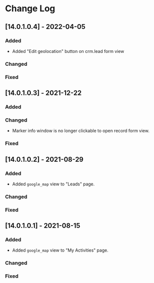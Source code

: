 # Change Log

## [14.0.1.0.4] - 2022-04-05
### Added
- Added "Edit geolocation" button on crm.lead form view

### Changed
### Fixed

## [14.0.1.0.3] - 2021-12-22
### Added

### Changed
- Marker info window is no longer clickable to open record form view.
### Fixed

## [14.0.1.0.2] - 2021-08-29
### Added
- Added `google_map` view to "Leads" page.
### Changed
### Fixed

## [14.0.1.0.1] - 2021-08-15
### Added
- Added `google_map` view to "My Activities" page.
### Changed
### Fixed
